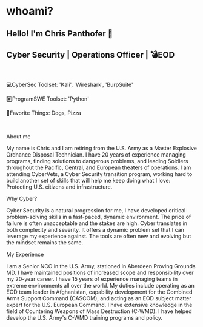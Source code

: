 # whoami? 
## Hello! I'm Chris Panthofer 👋
## Cyber Security | Operations Officer | 💣EOD 

</br>

💻CyberSec Toolset: 'Kali', 'Wireshark', 'BurpSuite' 

#️⃣ProgramSWE Toolset: 'Python'

🐶Favorite Things: Dogs, Pizza 

</br> 




About me

My name is Chris and I am retiring from the U.S. Army as a Master Explosive Ordnance Disposal Technician. I have 20 years of experience managing programs, finding solutions to dangerous problems, and leading Soldiers throughout the Pacific, Central, and European theaters of operations. I am attending CyberVets, a Cyber Security transition program, working hard to build another set of skills that will help me keep doing what I love: Protecting U.S. citizens and infrastructure.

Why Cyber?

Cyber Security is a natural progression for me, I have developed critical problem-solving skills in a fast-paced, dynamic environment. The price of failure is often unacceptable and the stakes are high. Cyber translates in both complexity and severity. It offers a dynamic problem set that I can leverage my experience against. The tools are often new and evolving but the mindset remains the same.

My Experience

I am a Senior NCO in the U.S. Army, stationed in Aberdeen Proving Grounds MD. I have maintained positions of increased scope and responsibility over my 20-year career. I have 15 years of experience managing teams in extreme environments all over the world. My duties include operating as an EOD team leader in Afghanistan, capability development for the Combined Arms Support Command (CASCOM), and acting as an EOD subject matter expert for the U.S. European Command. I have extensive knowledge in the field of Countering Weapons of Mass Destruction (C-WMD). I have helped develop the U.S. Army's C-WMD training programs and policy.

